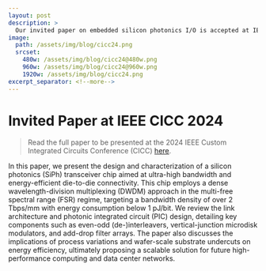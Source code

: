 ```yaml
---
layout: post
description: >
  Our invited paper on embedded silicon photonics I/O is accepted at IEEE CICC 2024 and will be presented on April 22, 2024.
image:
  path: /assets/img/blog/cicc24.png
  srcset:
    480w: /assets/img/blog/cicc24@480w.png
    960w: /assets/img/blog/cicc24@960w.png
    1920w: /assets/img/blog/cicc24.png
excerpt_separator: <!--more-->
---
```


# Invited Paper at IEEE CICC 2024

> Read the full paper to be presented at the 2024 IEEE Custom Integrated Circuits Conference (CICC) [here](http://dx.doi.org/10.1109/CICC60959.2024.10529018).

In this paper, we present the design and characterization of a silicon photonics (SiPh) transceiver chip aimed at ultra-high bandwidth and energy-efficient die-to-die connectivity. This chip employs a dense wavelength-division multiplexing (DWDM) approach in the multi-free spectral range (FSR) regime, targeting a bandwidth density of over 2 Tbps/mm with energy consumption below 1 pJ/bit. We review the link architecture and photonic integrated circuit (PIC) design, detailing key components such as even-odd (de-)interleavers, vertical-junction microdisk modulators, and add-drop filter arrays. The paper also discusses the implications of process variations and wafer-scale substrate undercuts on energy efficiency, ultimately proposing a scalable solution for future high-performance computing and data center networks.
